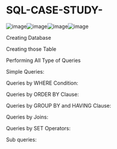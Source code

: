 # SQL-CASE-STUDY-
![image](https://github.com/user-attachments/assets/7462267b-fd62-4b13-8149-b29a2f0a7a55)![image](https://github.com/user-attachments/assets/c1a320d9-8f36-4d08-802f-5781afa77e92)![image](https://github.com/user-attachments/assets/ec1c387c-b9b5-4b1a-bfd2-e090d05a3532)![image](https://github.com/user-attachments/assets/8b0be95d-bff0-47fc-88fa-8b0f34db3ae3)

Creating Database 

Creating those Table

Performing All Type of Queries

Simple Queries: 

Queries by WHERE Condition: 

Queries by ORDER BY Clause: 

Queries by GROUP BY and HAVING Clause: 

Queries by Joins:

Queries by SET Operators:

Sub queries:

















